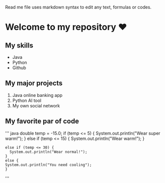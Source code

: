 Read me file uses markdown syntax to edit any text, formulas or codes.

# Welcome to my repository ❤️

## My skills
- Java
- Python
- Github

## My major projects
1. Java online banking app
2. Python AI tool
3. My own social network

## My favorite par of code
''' java
 double temp = -15.0;
    if (temp <= 5) {
      System.out.println("Wear super warm!");
    }
    else if (temp <= 15) {
     System.out.println("Wear warm!"); }
    
    else if (temp <= 30) {
      System.out.println("Wear normal!");
    }
    else {
    System.out.println("You need cooling");
    }
  '''
  

